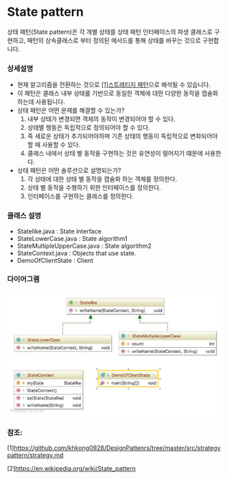 # State pattern
상태 패턴(State pattern)은 각 개별 상태를 상태 패턴 인터페이스의 파생 클래스로 구현하고, 패턴의 상속클래스로 부터 정의된 메서드를 통해 상태를 바꾸는 것으로 구현합니다.
### 상세설명
 - 현재 알고리즘을 전환하는 것으로 [[1]스트레티지 패턴](https://github.com/khkong0928/DesignPattenrs/tree/master/src/strategypattern/strategy.md)으로 해석될 수 있습니다.
 - 이 패턴은 클래스 내부 상태를 기반으로 동일한 객체에 대한 다양한 동작을 캡슐화하는데 사용됩니다.
 - 상태 패턴은 어떤 문제를 해결할 수 있는가?
   1. 내부 상태가 변경되면 객체의 동작이 변경되어야 할 수 있다.
   2. 상태별 행동은 독립적으로 정의되어야 할 수 있다.
   3. 즉 새로운 상태가 추가되어야하며 기존 상태의 행동이 독립적으로 변화되어야 할 때 사용할 수 있다.
   4. 클래스 내에서 상태 별 동작을 구현하는 것은 유연성이 떨어지기 떄문에 사용한다.
 - 상태 패턴은 어떤 솔루션으로 설명되는가?
   1. 각 상태에 대한 상태 별 동작을 캡슐화 하는 객체를 정의한다.
   2. 상태 별 동작을 수행하기 위한 인터페이스를 정의한다.
   3. 인터페이스를 구현하는 클래스를 정의한다.
 
### 클래스 설명
 - Statelike.java : State interface
 - StateLowerCase.java : State algorithm1
 - StateMultipleUpperCase.java : State algorithm2
 - StateContext.java : Objects that use state. 
 - DemoOfClientState : Client
 
### 다이어그램
![ex_screenshot](../../res/statepattern.jpeg)

### 참조:
[1]https://github.com/khkong0928/DesignPattenrs/tree/master/src/strategypattern/strategy.md

[2]https://en.wikipedia.org/wiki/State_pattern
